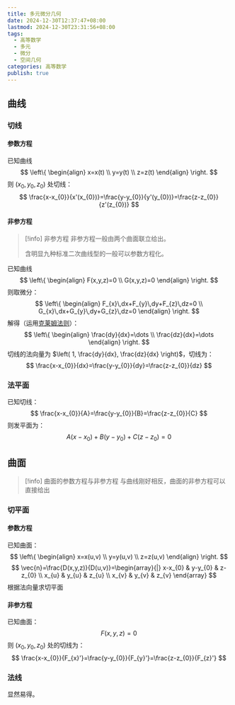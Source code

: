 ```yaml
---
title: 多元微分几何
date: 2024-12-30T12:37:47+08:00
lastmod: 2024-12-30T23:31:56+08:00
tags:
  - 高等数学
  - 多元
  - 微分
  - 空间几何
categories: 高等数学
publish: true
---
```


## 曲线

### 切线

#### 参数方程

已知曲线
$$
\left\{ \begin{align}
x=x(t) \\
y=y(t) \\
z=z(t)
\end{align} \right.
$$
则 $(x_{0},y_{0},z_{0})$ 处切线：
$$
\frac{x-x_{0}}{x'(x_{0})}=\frac{y-y_{0}}{y'(y_{0})}=\frac{z-z_{0}}{z'(z_{0})}
$$
#### 非参方程

>[!info] 非参方程
>非参方程一般由两个曲面联立给出。
>
>含明显九种标准二次曲线型的一般可以参数方程化。

已知曲线
$$
\left\{ \begin{align}
F(x,y,z)=0 \\
G(x,y,z)=0
\end{align} \right.
$$
则取微分：
$$
\left\{ \begin{align}
F_{x}\,dx+F_{y}\,dy+F_{z}\,dz=0 \\
G_{x}\,dx+G_{y}\,dy+G_{z}\,dz=0
\end{align} \right.
$$
解得（运用[克莱姆法则](../../../../../../%E5%85%8B%E8%8E%B1%E5%A7%86%E6%B3%95%E5%88%99.md)）：
$$
\left\{ \begin{align}
\frac{dy}{dx}=\dots \\
\frac{dz}{dx}=\dots
\end{align} \right.
$$
切线的法向量为 $\left( 1, \frac{dy}{dx}, \frac{dz}{dx} \right)$，切线为：
$$
\frac{x-x_{0}}{dx}=\frac{y-y_{0}}{dy}=\frac{z-z_{0}}{dz}
$$
### 法平面

已知切线：
$$
\frac{x-x_{0}}{A}=\frac{y-y_{0}}{B}=\frac{z-z_{0}}{C}
$$
则发平面为：
$$
A(x-x_{0})+B(y-y_{0})+C(z-z_{0})=0
$$
## 曲面

>[!info] 曲面的参数方程与非参方程
>与曲线刚好相反，曲面的非参方程可以直接给出
### 切平面

#### 参数方程

已知曲面：
$$
\left\{ \begin{align}
x=x(u,v) \\
y=y(u,v) \\
z=z(u,v)
\end{align} \right.
$$
$$
\vec{n}=\frac{D(x,y,z)}{D(u,v)}=\begin{array}{|}
x-x_{0} & y-y_{0} & z-z_{0} \\
x_{u} & y_{u} & z_{u} \\
x_{v} & y_{v} & z_{v}
\end{array}
$$
根据法向量求切平面
#### 非参方程

已知曲面：
$$
F(x,y,z)=0
$$
则 $(x_{0},y_{0},z_{0})$ 处的切线为：
$$
\frac{x-x_{0}}{F_{x}'}=\frac{y-y_{0}}{F_{y}'}=\frac{z-z_{0}}{F_{z}'}
$$
### 法线

显然易得。